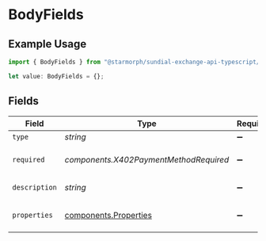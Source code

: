 # BodyFields

## Example Usage

```typescript
import { BodyFields } from "@starmorph/sundial-exchange-api-typescript/models/components";

let value: BodyFields = {};
```

## Fields

| Field                                                          | Type                                                           | Required                                                       | Description                                                    |
| -------------------------------------------------------------- | -------------------------------------------------------------- | -------------------------------------------------------------- | -------------------------------------------------------------- |
| `type`                                                         | *string*                                                       | :heavy_minus_sign:                                             | Field type                                                     |
| `required`                                                     | *components.X402PaymentMethodRequired*                         | :heavy_minus_sign:                                             | Whether field is required                                      |
| `description`                                                  | *string*                                                       | :heavy_minus_sign:                                             | Field description                                              |
| `properties`                                                   | [components.Properties](../../models/components/properties.md) | :heavy_minus_sign:                                             | Nested object properties                                       |
